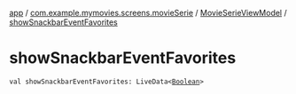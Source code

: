 [app](../../index.md) / [com.example.mymovies.screens.movieSerie](../index.md) / [MovieSerieViewModel](index.md) / [showSnackbarEventFavorites](./show-snackbar-event-favorites.md)

# showSnackbarEventFavorites

`val showSnackbarEventFavorites: LiveData<`[`Boolean`](https://kotlinlang.org/api/latest/jvm/stdlib/kotlin/-boolean/index.html)`>`